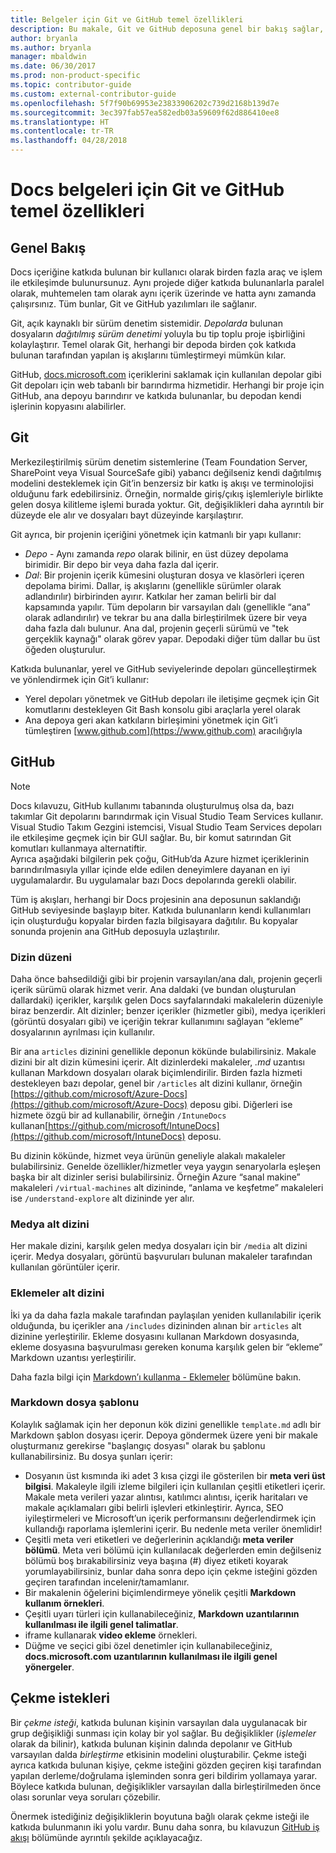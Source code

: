 ```yaml
---
title: Belgeler için Git ve GitHub temel özellikleri
description: Bu makale, Git ve GitHub deposuna genel bir bakış sağlar, içeriğin nasıl organize edildiğini ve docs.microsoft.com adlandırma kurallarını açıklar.
author: bryanla
ms.author: bryanla
manager: mbaldwin
ms.date: 06/30/2017
ms.prod: non-product-specific
ms.topic: contributor-guide
ms.custom: external-contributor-guide
ms.openlocfilehash: 5f7f90b69953e23833906202c739d2168b139d7e
ms.sourcegitcommit: 3ec397fab57ea582edb03a59609f62d886410ee8
ms.translationtype: HT
ms.contentlocale: tr-TR
ms.lasthandoff: 04/28/2018
---
```

# <a name="git-and-github-essentials-for-docs"></a>Docs belgeleri için Git ve GitHub temel özellikleri

## <a name="overview"></a>Genel Bakış

Docs içeriğine katkıda bulunan bir kullanıcı olarak birden fazla araç ve işlem ile etkileşimde bulunursunuz. Aynı projede diğer katkıda bulunanlarla paralel olarak, muhtemelen tam olarak aynı içerik üzerinde ve hatta aynı zamanda çalışırsınız. Tüm bunlar, Git ve GitHub yazılımları ile sağlanır.

Git, açık kaynaklı bir sürüm denetim sistemidir. *Depolarda* bulunan dosyaların *dağıtılmış sürüm denetimi* yoluyla bu tip toplu proje işbirliğini kolaylaştırır. Temel olarak Git, herhangi bir depoda birden çok katkıda bulunan tarafından yapılan iş akışlarını tümleştirmeyi mümkün kılar.

GitHub, [docs.microsoft.com](https://docs.microsoft.com) içeriklerini saklamak için kullanılan depolar gibi Git depoları için web tabanlı bir barındırma hizmetidir. Herhangi bir proje için GitHub, ana depoyu barındırır ve katkıda bulunanlar, bu depodan kendi işlerinin kopyasını alabilirler.

## <a name="git"></a>Git

Merkezileştirilmiş sürüm denetim sistemlerine (Team Foundation Server, SharePoint veya Visual SourceSafe gibi) yabancı değilseniz kendi dağıtılmış modelini desteklemek için Git’in benzersiz bir katkı iş akışı ve terminolojisi olduğunu fark edebilirsiniz. Örneğin, normalde giriş/çıkış işlemleriyle birlikte gelen dosya kilitleme işlemi burada yoktur. Git, değişiklikleri daha ayrıntılı bir düzeyde ele alır ve dosyaları bayt düzeyinde karşılaştırır.

Git ayrıca, bir projenin içeriğini yönetmek için katmanlı bir yapı kullanır:

- *Depo* - Aynı zamanda *repo* olarak bilinir, en üst düzey depolama birimidir. Bir depo bir veya daha fazla dal içerir.
- *Dal*: Bir projenin içerik kümesini oluşturan dosya ve klasörleri içeren depolama birimi. Dallar, iş akışlarını (genellikle sürümler olarak adlandırılır) birbirinden ayırır. Katkılar her zaman belirli bir dal kapsamında yapılır. Tüm depoların bir varsayılan dalı (genellikle “ana” olarak adlandırılır) ve tekrar bu ana dalla birleştirilmek üzere bir veya daha fazla dalı bulunur. Ana dal, projenin geçerli sürümü ve "tek gerçeklik kaynağı" olarak görev yapar. Depodaki diğer tüm dallar bu üst öğeden oluşturulur.

Katkıda bulunanlar, yerel ve GitHub seviyelerinde depoları güncelleştirmek ve yönlendirmek için Git’i kullanır:

- Yerel depoları yönetmek ve GitHub depoları ile iletişime geçmek için Git komutlarını destekleyen Git Bash konsolu gibi araçlarla yerel olarak
- Ana depoya geri akan katkıların birleşimini yönetmek için Git’i tümleştiren [www.github.com](https://www.github.com) aracılığıyla

## <a name="github"></a>GitHub

> [!NOTE]
> Docs kılavuzu, GitHub kullanımı tabanında oluşturulmuş olsa da, bazı takımlar Git depolarını barındırmak için Visual Studio Team Services kullanır. Visual Studio Takım Gezgini istemcisi, Visual Studio Team Services depoları ile etkileşime geçmek için bir GUI sağlar. Bu, bir komut satırından Git komutları kullanmaya alternatiftir.
> </br>
> Ayrıca aşağıdaki bilgilerin pek çoğu, GitHub’da Azure hizmet içeriklerinin barındırılmasıyla yıllar içinde elde edilen deneyimlere dayanan en iyi uygulamalardır. Bu uygulamalar bazı Docs depolarında gerekli olabilir.

Tüm iş akışları, herhangi bir Docs projesinin ana deposunun saklandığı GitHub seviyesinde başlayıp biter. Katkıda bulunanların kendi kullanımları için oluşturduğu kopyalar birden fazla bilgisayara dağıtılır. Bu kopyalar sonunda projenin ana GitHub deposuyla uzlaştırılır.

### <a name="directory-organization"></a>Dizin düzeni

Daha önce bahsedildiği gibi bir projenin varsayılan/ana dalı, projenin geçerli içerik sürümü olarak hizmet verir. Ana daldaki (ve bundan oluşturulan dallardaki) içerikler, karşılık gelen Docs sayfalarındaki makalelerin düzeniyle biraz benzerdir. Alt dizinler; benzer içerikler (hizmetler gibi), medya içerikleri (görüntü dosyaları gibi) ve içeriğin tekrar kullanımını sağlayan “ekleme” dosyalarının ayrılması için kullanılır.

Bir ana `articles` dizinini genellikle deponun kökünde bulabilirsiniz. Makale dizini bir alt dizin kümesini içerir. Alt dizinlerdeki makaleler, *.md* uzantısı kullanan Markdown dosyaları olarak biçimlendirilir. Birden fazla hizmeti destekleyen bazı depolar, genel bir `/articles` alt dizini kullanır, örneğin [https://github.com/microsoft/Azure-Docs](https://github.com/microsoft/Azure-Docs) deposu gibi. Diğerleri ise hizmete özgü bir ad kullanabilir, örneğin `/IntuneDocs` kullanan[https://github.com/microsoft/IntuneDocs](https://github.com/microsoft/IntuneDocs) deposu.

Bu dizinin kökünde, hizmet veya ürünün geneliyle alakalı makaleler bulabilirsiniz. Genelde özellikler/hizmetler veya yaygın senaryolarla eşleşen başka bir alt dizinler serisi bulabilirsiniz. Örneğin Azure “sanal makine” makaleleri `/virtual-machines` alt dizininde, “anlama ve keşfetme” makaleleri ise `/understand-explore` alt dizininde yer alır.

### <a name="media-subdirectory"></a>Medya alt dizini

Her makale dizini, karşılık gelen medya dosyaları için bir `/media` alt dizini içerir. Medya dosyaları, görüntü başvuruları bulunan makaleler tarafından kullanılan görüntüler içerir.

### <a name="includes-subdirectory"></a>Eklemeler alt dizini

İki ya da daha fazla makale tarafından paylaşılan yeniden kullanılabilir içerik olduğunda, bu içerikler ana `/includes` dizininden alınan bir `articles` alt dizinine yerleştirilir. Ekleme dosyasını kullanan Markdown dosyasında, ekleme dosyasına başvurulması gereken konuma karşılık gelen bir “ekleme” Markdown uzantısı yerleştirilir.

Daha fazla bilgi için [Markdown’ı kullanma - Eklemeler](how-to-write-use-markdown.md#includes) bölümüne bakın.

### <a name="markdown-file-template"></a>Markdown dosya şablonu

Kolaylık sağlamak için her deponun kök dizini genellikle `template.md` adlı bir Markdown şablon dosyası içerir. Depoya göndermek üzere yeni bir makale oluşturmanız gerekirse "başlangıç dosyası" olarak bu şablonu kullanabilirsiniz. Bu dosya şunları içerir:

- Dosyanın üst kısmında iki adet 3 kısa çizgi ile gösterilen bir **meta veri üst bilgisi**. Makaleyle ilgili izleme bilgileri için kullanılan çeşitli etiketleri içerir. Makale meta verileri yazar alıntısı, katılımcı alıntısı, içerik haritaları ve makale açıklamaları gibi belirli işlevleri etkinleştirir. Ayrıca, SEO iyileştirmeleri ve Microsoft’un içerik performansını değerlendirmek için kullandığı raporlama işlemlerini içerir. Bu nedenle meta veriler önemlidir!
- Çeşitli meta veri etiketleri ve değerlerinin açıklandığı **meta veriler bölümü**. Meta veri bölümü için kullanılacak değerlerden emin değilseniz bölümü boş bırakabilirsiniz veya başına (#) diyez etiketi koyarak yorumlayabilirsiniz, bunlar daha sonra depo için çekme isteğini gözden geçiren tarafından incelenir/tamamlanır.
- Bir makalenin öğelerini biçimlendirmeye yönelik çeşitli **Markdown kullanım örnekleri**.
- Çeşitli uyarı türleri için kullanabileceğiniz, **Markdown uzantılarının kullanılması ile ilgili genel talimatlar**.
- iframe kullanarak **video ekleme** örnekleri.
- Düğme ve seçici gibi özel denetimler için kullanabileceğiniz, **docs.microsoft.com uzantılarının kullanılması ile ilgili genel yönergeler**.

## <a name="pull-requests"></a>Çekme istekleri

Bir *çekme isteği*, katkıda bulunan kişinin varsayılan dala uygulanacak bir grup değişikliği sunması için kolay bir yol sağlar. Bu değişiklikler (*işlemeler* olarak da bilinir), katkıda bulunan kişinin dalında depolanır ve GitHub varsayılan dalda *birleştirme* etkisinin modelini oluşturabilir. Çekme isteği ayrıca katkıda bulunan kişiye, çekme isteğini gözden geçiren kişi tarafından yapılan derleme/doğrulama işleminden sonra geri bildirim yollamaya yarar. Böylece katkıda bulunan, değişiklikler varsayılan dalla birleştirilmeden önce olası sorunlar veya soruları çözebilir.

Önermek istediğiniz değişikliklerin boyutuna bağlı olarak çekme isteği ile katkıda bulunmanın iki yolu vardır. Bunu daha sonra, bu kılavuzun [GitHub iş akışı](how-to-write-workflows-major.md) bölümünde ayrıntılı şekilde açıklayacağız.

<!---- Reference links for Docs landing pages, associated GitHub repositories, and related Forums matrix. ------------------>
<!---- PLEASE INSERT URLS IN ASCENDING SORT ORDER, AND REMOVE LOCALE SEGMENT FROM URLS (that is, en-us) FOR LOCALIZED FORUMS! -->
<!---- NOTE: these links are saved for future use in another/new article; no longer used above in this article --->
[Visual-Studio-Page]:(https://docs.microsoft.com/en-us/visualstudio/index)
[Visual-Studio-Repo-Internal]:(https://github.com/Microsoft/vsdocs)
[Visual-Studio-Repo-External]:(https://github.com/Microsoft/visualstudio-docs)
[Visual-Studio-SO]: (https://stackoverflow.com/search?q=Visual+Studio+2017)
[Dotnet-Page]: https://docs.microsoft.com/dotnet
[Dotnet-Core-Page]: https://docs.microsoft.com/dotnet/articles/welcome
[Dotnet-Core-Repo]: https://github.com/dotnet/docs
[EM-ATA-Land]: https://docs.microsoft.com/advanced-threat-analytics/
[EM-ATA-Repo]: https://github.com/Microsoft/ATADocs
[EM-AzureAD-Land]: https://docs.microsoft.com/active-directory/
[EM-AzureAD-Repo]: https://github.com/Azure/azure-content/tree/master/articles/active-directory/
[EM-AzureRMS-Land]: https://docs.microsoft.com/rights-management/
[EM-AzureRMS-Repo]: https://github.com/Microsoft/Azure-RMSDocs
[EM-Intune-Land]: https://docs.microsoft.com/intune/
[EM-Intune-Repo]: https://github.com/microsoft/intuneDocs
[EM-Land-Page]: https://docs.microsoft.com/enterprise-mobility/
[EM-Land-Repo]: https://github.com/Microsoft/EMDocs/
[EM-MFA-Land]: https://docs.microsoft.com/multi-factor-authentication/
[EM-MFA-Repo]: https://github.com/Azure/azure-content/tree/master/articles/multi-factor-authentication
[EM-MIM-Land]: https://docs.microsoft.com/microsoft-identity-manager/
[EM-MIM-Repo]: https://github.com/Microsoft/MIMDocs
[EM-RemoteApp-Land]: https://docs.microsoft.com/en-us/remoteapp/
[EM-RemoteApp-Repo]: https://github.com/Azure/azure-content/tree/master/articles/remoteapp
[Forum-MSDN-ATA]: https://social.technet.microsoft.com/Forums/en-US/home?forum=mata
[Forum-MSDN-AzureAD]: https://social.msdn.microsoft.com/Forums/en-US/home?forum=WindowsAzureAD
[Forum-MSDN-AzureRMS]: https://social.technet.microsoft.com/Forums/en-US/home?forum=rmsapps%2Crmscloud&filter=alltypes&sort=lastpostdesc
[Forum-MSDN-EM]: https://social.technet.microsoft.com/Forums/en-US/home?sort=relevancedesc&brandIgnore=True&searchTerm=Enterprise+Mobility
[Forum-MSDN-Intune]: https://social.technet.microsoft.com/Forums/en-us/home?category=microsoftintune
[Forum-MSDN-Main]: https://social.msdn.microsoft.com/Forums/home
[Forum-MSDN-MFA]: https://social.msdn.microsoft.com/Forums/en-US/home?forum=windowsazureactiveauthentication
[Forum-MSDN-MIM]: https://social.technet.microsoft.com/Forums/en-US/home?category=identitymanagement
[Forum-MSDN-RemoteApp]: https://social.technet.microsoft.com/Forums/en-US/home?filter=alltypes&brandIgnore=True&sort=relevancedesc&searchTerm=Azure+Remote+or+RemoteApp
[Forum-SO-AzureAD]: https://stackoverflow.com/questions/tagged/azure-active-directory
[Forum-SO-AzureRMS]: https://stackoverflow.com/questions/tagged/rights-management
[Forum-SO-Dotnet]: https://stackoverflow.com/questions/tagged/.net
[Forum-SO-Dotnet-Core]: https://stackoverflow.com/questions/tagged/.net-core
[Forum-SO-Main]: https://stackoverflow.com/tags
[Forum-SO-Intune]: https://stackoverflow.com/questions/tagged/intune
[Forum-SO-MFA]: https://stackoverflow.com/search?q=%5Bazure%5D+multi-factor
[Forum-SO-MIM]: https://stackoverflow.com/search?q=Microsoft+Identity+Manager
[Forum-SO-RemoteApp]: https://stackoverflow.com/questions/tagged/remoteapp
[Forum-TechNet-Main]: https://social.technet.microsoft.com/Forums/home
[Forum-Yammer-AzureRMS]: https://www.yammer.com/AskIPTeam
[Forum-Yammer-Main]: https://www.yammer.com/
